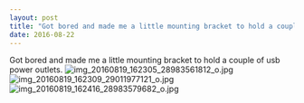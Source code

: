 ```yaml
---
layout: post
title: "Got bored and made me a little mounting bracket to hold a couple of usb power outlets."
date: 2016-08-22 
---
```

Got bored and made me a little mounting bracket to hold a couple of usb power outlets.﻿
![img_20160819_162305_28983561812_o.jpg](/k100-project/Photos/2016-08-22/img_20160819_162305_28983561812_o.jpg)
![img_20160819_162309_29011977121_o.jpg](/k100-project/Photos/2016-08-22/img_20160819_162309_29011977121_o.jpg)
![img_20160819_162416_28983579682_o.jpg](/k100-project/Photos/2016-08-22/img_20160819_162416_28983579682_o.jpg)